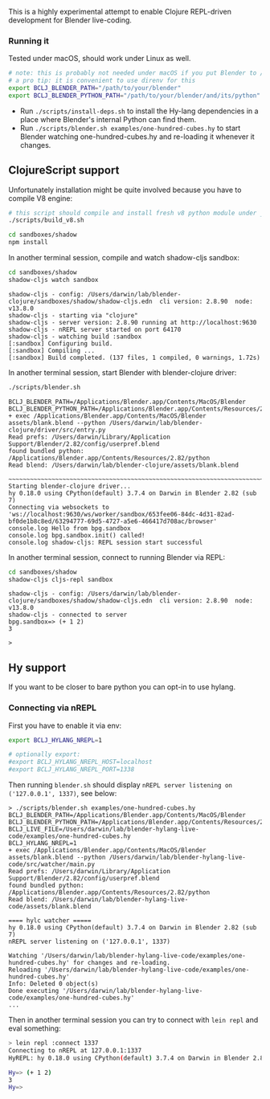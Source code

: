 This is a highly experimental attempt to enable Clojure REPL-driven development for Blender live-coding.

### Running it

Tested under macOS, should work under Linux as well.

```bash
# note: this is probably not needed under macOS if you put Blender to /Applications/Blender.app 
# a pro tip: it is convenient to use direnv for this
export BCLJ_BLENDER_PATH="/path/to/your/blender"
export BCLJ_BLENDER_PYTHON_PATH="/path/to/your/blender/and/its/python"
```

* Run `./scripts/install-deps.sh` to install the Hy-lang dependencies in a place where Blender's internal Python can find them.
* Run `./scripts/blender.sh examples/one-hundred-cubes.hy` to start Blender watching one-hundred-cubes.hy and re-loading it whenever it changes.

## ClojureScript support

Unfortunately installation might be quite involved because you have to compile V8 engine:
```bash
# this script should compile and install fresh v8 python module under _modules_v8
./scripts/build_v8.sh
```

```bash
cd sandboxes/shadow
npm install
```

In another terminal session, compile and watch shadow-cljs sandbox: 
```bash
cd sandboxes/shadow
shadow-cljs watch sandbox
```
```text
shadow-cljs - config: /Users/darwin/lab/blender-clojure/sandboxes/shadow/shadow-cljs.edn  cli version: 2.8.90  node: v13.8.0
shadow-cljs - starting via "clojure"
shadow-cljs - server version: 2.8.90 running at http://localhost:9630
shadow-cljs - nREPL server started on port 64170
shadow-cljs - watching build :sandbox
[:sandbox] Configuring build.
[:sandbox] Compiling ...
[:sandbox] Build completed. (137 files, 1 compiled, 0 warnings, 1.72s)
```

In another terminal session, start Blender with blender-clojure driver:
```bash
./scripts/blender.sh
```
```text
BCLJ_BLENDER_PATH=/Applications/Blender.app/Contents/MacOS/Blender
BCLJ_BLENDER_PYTHON_PATH=/Applications/Blender.app/Contents/Resources/2.82/python
+ exec /Applications/Blender.app/Contents/MacOS/Blender assets/blank.blend --python /Users/darwin/lab/blender-clojure/driver/src/entry.py
Read prefs: /Users/darwin/Library/Application Support/Blender/2.82/config/userpref.blend
found bundled python: /Applications/Blender.app/Contents/Resources/2.82/python
Read blend: /Users/darwin/lab/blender-clojure/assets/blank.blend

~~~~~~~~~~~~~~~~~~~~~~~~~~~~~~~~~~~~~~~~~~~~~~~~~~~~~~~~~~~~~~~~~~~~~~~~~~~~~~~~~~~~~~~~~~~~~~~~~~~~~~~~~~~~~~~~
Starting blender-clojure driver...
hy 0.18.0 using CPython(default) 3.7.4 on Darwin in Blender 2.82 (sub 7)
Connecting via websockets to 'ws://localhost:9630/ws/worker/sandbox/653fee06-84dc-4d31-82ad-bf0de1b8c8ed/63294777-69d5-4727-a5e6-466417d708ac/browser'
console.log Hello from bpg.sandbox
console.log bpg.sandbox.init() called!
console.log shadow-cljs: REPL session start successful
```

In another terminal session, connect to running Blender via REPL:
```bash
cd sandboxes/shadow
shadow-cljs cljs-repl sandbox
```
```text
shadow-cljs - config: /Users/darwin/lab/blender-clojure/sandboxes/shadow/shadow-cljs.edn  cli version: 2.8.90  node: v13.8.0
shadow-cljs - connected to server
bpg.sandbox=> (+ 1 2)
3

>
```

## Hy support

If you want to be closer to bare python you can opt-in to use hylang.

### Connecting via nREPL

First you have to enable it via env: 

```bash
export BCLJ_HYLANG_NREPL=1

# optionally export:
#export BCLJ_HYLANG_NREPL_HOST=localhost
#export BCLJ_HYLANG_NREPL_PORT=1338
```

Then running `blender.sh` should display `nREPL server listening on ('127.0.0.1', 1337)`, see below:

```text
> ./scripts/blender.sh examples/one-hundred-cubes.hy
BCLJ_BLENDER_PATH=/Applications/Blender.app/Contents/MacOS/Blender
BCLJ_BLENDER_PYTHON_PATH=/Applications/Blender.app/Contents/Resources/2.82/python
BCLJ_LIVE_FILE=/Users/darwin/lab/blender-hylang-live-code/examples/one-hundred-cubes.hy
BCLJ_HYLANG_NREPL=1
+ exec /Applications/Blender.app/Contents/MacOS/Blender assets/blank.blend --python /Users/darwin/lab/blender-hylang-live-code/src/watcher/main.py
Read prefs: /Users/darwin/Library/Application Support/Blender/2.82/config/userpref.blend
found bundled python: /Applications/Blender.app/Contents/Resources/2.82/python
Read blend: /Users/darwin/lab/blender-hylang-live-code/assets/blank.blend

==== hylc watcher =====
hy 0.18.0 using CPython(default) 3.7.4 on Darwin in Blender 2.82 (sub 7)
nREPL server listening on ('127.0.0.1', 1337)

Watching '/Users/darwin/lab/blender-hylang-live-code/examples/one-hundred-cubes.hy' for changes and re-loading.
Reloading '/Users/darwin/lab/blender-hylang-live-code/examples/one-hundred-cubes.hy'
Info: Deleted 0 object(s)
Done executing '/Users/darwin/lab/blender-hylang-live-code/examples/one-hundred-cubes.hy'
...
```

Then in another terminal session you can try to connect with `lein repl` and eval something:

```bash
> lein repl :connect 1337
Connecting to nREPL at 127.0.0.1:1337
HyREPL: hy 0.18.0 using CPython(default) 3.7.4 on Darwin in Blender 2.82 (sub 7)

Hy=> (+ 1 2)
3
Hy=>
```
